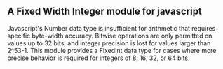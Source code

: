## A Fixed Width Integer module for javascript
Javascript's Number data type is insufficient for arithmetic that requires specific byte-width accuracy.  Bitwise operations are only permitted on values up to 32 bits, and integer precision is lost for values larger than 2^53-1.  This module provides a FixedInt data type for cases where more precise behavior is required for integers of 8, 16, 32, or 64 bits.
